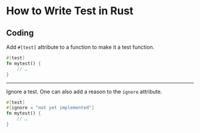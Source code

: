 # How to Write Test in Rust

## Coding

Add `#[test]` attribute to a function to make it a test function.

```rs
#[test]
fn mytest() {
    // …
}
```

---

Ignore a test. One can also add a reason to the `ignore` attribute.

```rs
#[test]
#[ignore = "not yet implemented"]
fn mytest() {
    // …
}
```
